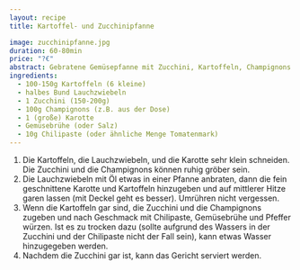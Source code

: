 ```yaml
---
layout: recipe
title: Kartoffel- und Zucchinipfanne

image: zucchinipfanne.jpg
duration: 60-80min
price: "?€"
abstract: Gebratene Gemüsepfanne mit Zucchini, Kartoffeln, Champignons und Karotte.
ingredients:
  - 100-150g Kartoffeln (6 kleine)
  - halbes Bund Lauchzwiebeln
  - 1 Zucchini (150-200g)
  - 100g Champignons (z.B. aus der Dose)
  - 1 (große) Karotte
  - Gemüsebrühe (oder Salz)
  - 10g Chilipaste (oder ähnliche Menge Tomatenmark)
---
```


1. Die Kartoffeln, die Lauchzwiebeln, und die Karotte sehr klein schneiden. Die Zucchini und die Champignons können ruhig gröber sein.
2. Die Lauchzwiebeln mit Öl etwas in einer Pfanne anbraten, dann die fein geschnittene Karotte und Kartoffeln hinzugeben und auf mittlerer Hitze garen lassen (mit Deckel geht es besser). Umrühren nicht vergessen.
3. Wenn die Kartoffeln gar sind, die Zucchini und die Champignons zugeben und nach Geschmack mit Chilipaste, Gemüsebrühe und Pfeffer würzen. Ist es zu trocken dazu (sollte aufgrund des Wassers in der Zucchini und der Chilipaste nicht der Fall sein), kann etwas Wasser hinzugegeben werden.
4. Nachdem die Zucchini gar ist, kann das Gericht serviert werden.
